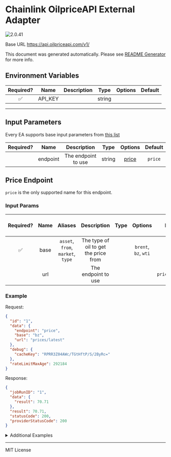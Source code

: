 # Chainlink OilpriceAPI External Adapter

![2.0.41](https://img.shields.io/github/package-json/v/smartcontractkit/external-adapters-js?filename=packages/sources/oilpriceapi/package.json)

Base URL https://api.oilpriceapi.com/v1/

This document was generated automatically. Please see [README Generator](../../scripts#readme-generator) for more info.

## Environment Variables

| Required? |  Name   | Description |  Type  | Options | Default |
| :-------: | :-----: | :---------: | :----: | :-----: | :-----: |
|    ✅     | API_KEY |             | string |         |         |

---

## Input Parameters

Every EA supports base input parameters from [this list](../../core/bootstrap#base-input-parameters)

| Required? |   Name   |     Description     |  Type  |         Options          | Default |
| :-------: | :------: | :-----------------: | :----: | :----------------------: | :-----: |
|           | endpoint | The endpoint to use | string | [price](#price-endpoint) | `price` |

## Price Endpoint

`price` is the only supported name for this endpoint.

### Input Params

| Required? | Name |              Aliases              |              Description              | Type |       Options        |     Default     | Depends On | Not Valid With |
| :-------: | :--: | :-------------------------------: | :-----------------------------------: | :--: | :------------------: | :-------------: | :--------: | :------------: |
|    ✅     | base | `asset`, `from`, `market`, `type` | The type of oil to get the price from |      | `brent`, `bz`, `wti` |                 |            |                |
|           | url  |                                   |          The endpoint to use          |      |                      | `prices/latest` |            |                |

### Example

Request:

```json
{
  "id": "1",
  "data": {
    "endpoint": "price",
    "base": "bz",
    "url": "prices/latest"
  },
  "debug": {
    "cacheKey": "RPRR3Z04AWc/TGtHftP/S/2ByRc="
  },
  "rateLimitMaxAge": 292184
}
```

Response:

```json
{
  "jobRunID": "1",
  "data": {
    "result": 70.71
  },
  "result": 70.71,
  "statusCode": 200,
  "providerStatusCode": 200
}
```

<details>
<summary>Additional Examples</summary>

Request:

```json
{
  "id": "1",
  "data": {
    "endpoint": "price",
    "base": "wti",
    "url": "prices/latest"
  },
  "debug": {
    "cacheKey": "l95L0aoLWaAHs3sTSB6amSkhM1w="
  },
  "rateLimitMaxAge": 584368
}
```

Response:

```json
{
  "jobRunID": "1",
  "data": {
    "result": 71.47
  },
  "result": 71.47,
  "statusCode": 200,
  "providerStatusCode": 200
}
```

</details>

---

MIT License
